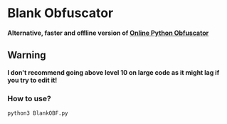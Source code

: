# **Blank Obfuscator**

**Alternative, faster and offline version of [Online Python Obfuscator](https://development-tools.net/python-obfuscator/)**

## **Warning**

__I don't recommend going above level 10 on large code as it might lag if you try to edit it!__

### How to use?
```bat
python3 BlankOBF.py
